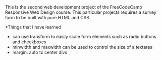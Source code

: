 This is the second web development project of the FreeCodeCamp Responsive Web Design course. This particular projects requires a survey form to be built with pure HTML and CSS. 

*Things that I have learned
- can use transform to easily scale form elements such as radio buttons and checkboxes
- minwidth and maxwidth can be used to control the size of a textarea
- margin: auto to center divs